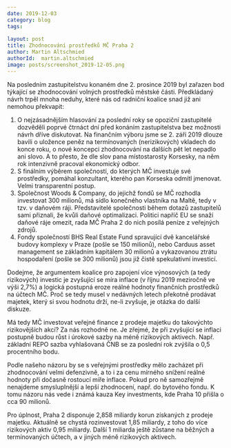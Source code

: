 ```yaml
---
date: 2019-12-03
category: blog
tags:
    
layout: post
title: Zhodnocování prostředků MČ Praha 2
author: Martin Altschmied
authorId:  martin.altschmied
image: posts/screenshot_2019-12-05.png
---
```


Na posledním zastupitelstvu konaném dne 2. prosince 2019 byl zařazen bod týkající se zhodnocování volných prostředků městské části. Předkládaný návrh trpěl mnoha neduhy, které nás od radniční koalice snad již ani nemohou překvapit:

1. O nejzásadnějším hlasování za poslední roky se opoziční zastupitelé dozvěděli poprvé čtrnáct dní před konáním zastupitelstva bez možnosti návrh dříve diskutovat. Na finančním výboru jsme se 2. září 2019 dlouze bavili o uložence peněz na termínovaných (nerizikových) vkladech do konce roku, o nové koncepci zhodnocování na dalších pět let nepadlo ani slovo. A to přesto, že dle slov pana místostarosty Korsesky, na něm rok intenzivně pracoval ekonomický odbor.
2. S finálním výběrem společností, do kterých MČ investuje své prostředky, pomáhal konzultant, kterého pan Korseska odmítl jmenovat. Velmi transparentní postup.
3. Společnost Woods & Company, do jejichž fondů se MČ rozhodla investovat 300 milionů, má sídlo konečného vlastníka na Maltě, tedy v tzv. v daňovém ráji. Představitelé společnosti během dotazů zastupitelů sami přiznali, že kvůli daňové optimalizaci. Politici napříč EU se snaží daňové ráje omezit, rada MČ Praha 2 do nich posílá peníze z veřejných zdrojů.
4. Fondy společností BHS Real Estate Fund spravující dvě kancelářské budovy komplexy v Praze (pošle se 150 milionů), nebo Carduus asset management se základním kapitálem 30 milionů a vykazovanou ztrátu hospodaření (pošle se 300 milionů) jsou již čistě spekulativní investicí.

Dodejme, že argumentem koalice pro zapojení více výnosových (a tedy rizikových) investic je zvyšující se míra inflace (v říjnu 2019 meziročně ve výši 2,7%) a logická postupná eroze reálné hodnoty finančních prostředků na účtech MČ. Proč se tedy musel v nedávných letech překotně prodávat majetek, který si svou hodnotu drží, ne-li zvyšuje, je otázka do další diskuze.

Má tedy MČ investovat veřejné finance z prodeje majetku do takovýchto rizikovějších akcí? Za nás rozhodně ne. Je zřejmé, že při zvyšující se inflaci postupně budou růst i úrokové sazby na méně rizikových aktivech. Např. základní REPO sazba vyhlašovaná ČNB se za poslední rok zvýšila o 0,5 procentního bodu. 

Podle našeho názoru by se s veřejnými prostředky mělo zacházet při zhodnocování velmi defenzivně, a to i za cenu mírného snížení reálné hodnoty při dočasně rostoucí míře inflace. Pokud pro ně samozřejmě nenajdeme smysluplnější a lepší zhodnocení, např. do bytového fondu. K tomu názoru nás vede i známá kauza Key investments, kde Praha 10 přišla o cca 90 milionů. 

Pro úplnost, Praha 2 disponuje 2,858 miliardy korun získaných z prodeje majetku. Aktuálně se chystá rozinvestovat 1,85 miliardy, z toho do více rizikových aktiv 0,95 miliardy. Další 1 miliarda ještě zůstane na běžných a termínovaných účtech, a v jiných méně rizikových aktivech.

